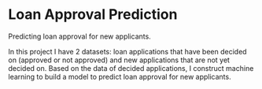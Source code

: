 # Loan Approval Prediction
Predicting loan approval for new applicants.

In this project I have 2 datasets: loan applications that have been decided on (approved or not approved) and new applications that are not yet decided on.
Based on the data of decided applications, I construct machine learning to build a model to predict loan approval for new applicants. 
